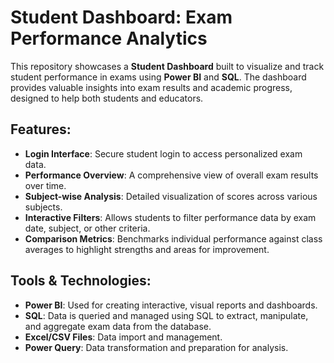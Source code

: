 # Student Dashboard: Exam Performance Analytics

This repository showcases a **Student Dashboard** built to visualize and track student performance in exams using **Power BI** and **SQL**. The dashboard provides valuable insights into exam results and academic progress, designed to help both students and educators.

## Features:
- **Login Interface**: Secure student login to access personalized exam data.
- **Performance Overview**: A comprehensive view of overall exam results over time.
- **Subject-wise Analysis**: Detailed visualization of scores across various subjects.
- **Interactive Filters**: Allows students to filter performance data by exam date, subject, or other criteria.
- **Comparison Metrics**: Benchmarks individual performance against class averages to highlight strengths and areas for improvement.

## Tools & Technologies:
- **Power BI**: Used for creating interactive, visual reports and dashboards.
- **SQL**: Data is queried and managed using SQL to extract, manipulate, and aggregate exam data from the database.
- **Excel/CSV Files**: Data import and management.
- **Power Query**: Data transformation and preparation for analysis.
